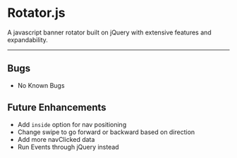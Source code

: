 ﻿# Rotator.js
A javascript banner rotator built on jQuery with extensive features and expandability.

---

## Bugs
- No Known Bugs

## Future Enhancements
- Add `inside` option for nav positioning
- Change swipe to go forward or backward based on direction
- Add more navClicked data
- Run Events through jQuery instead
